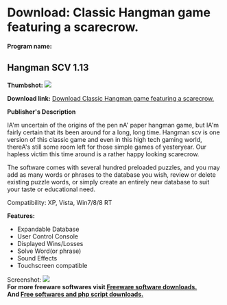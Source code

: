 # Download: Classic Hangman game featuring a scarecrow.

**Program name:**

## Hangman SCV 1.13

  
**Thumbshot:** ![](http://www.freewarefiles.com/screenshot/hangmanscv_md.jpg)   
  
**Download link:** [Download Classic Hangman game featuring a scarecrow.](http://freesoftwares.boysofts.com/Hangman-SCV_program_97977.html)  
  


**Publisher's Description**  
  


IA'm uncertain of the origins of the pen nA' paper hangman game, but IA'm fairly certain that its been around for a long, long time. Hangman scv is one version of this classic game and even in this high tech gaming world, thereA's still some room left for those simple games of yesteryear. Our hapless victim this time around is a rather happy looking scarecrow. 

The software comes with several hundred preloaded puzzles, and you may add as many words or phrases to the database you wish, review or delete existing puzzle words, or simply create an entirely new database to suit your taste or educational need.

Compatibility: XP, Vista, Win7/8/8 RT

**Features:**

  * Expandable Database 
  * User Control Console 
  * Displayed Wins/Losses 
  * Solve Word(or phrase) 
  * Sound Effects 
  * Touchscreen compatible 

  
  
Screenshot: ![](http://www.freewarefiles.com/screenshot/hangmanscv.jpg)   
**For more freeware softwares visit [Freeware software downloads.](http://freesoftwares.boysofts.com/)**   
**And [Free softwares and php script downloads.](http://www.boysofts.com/)**

